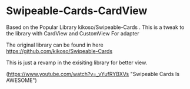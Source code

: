 # Swipeable-Cards-CardView
Based on the Popular Library kikoso/Swipeable-Cards . This is a tweak to the library with CardView and CustomView For adapter


The original library can be found in here 
https://github.com/kikoso/Swipeable-Cards

This is just a revamp in the exisiting library for better view.

(https://www.youtube.com/watch?v=_vYufRYBXVs "Swipeable Cards Is AWESOME")
